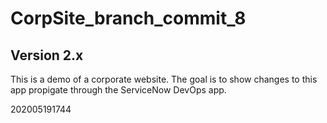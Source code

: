 # CorpSite_branch_commit_8

## Version 2.x

This is a demo of a corporate website.  The goal is to show changes to this app propigate through the ServiceNow DevOps app.

202005191744
